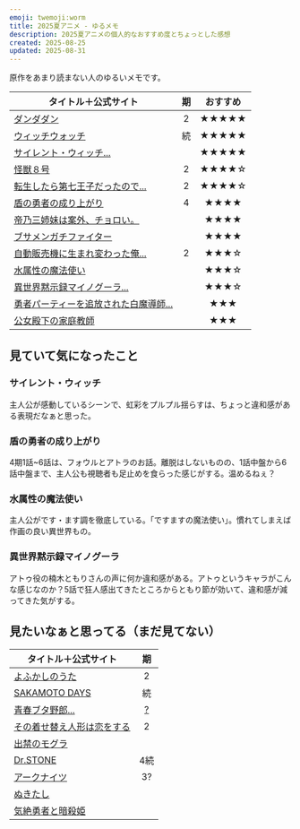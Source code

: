 ```yaml
---
emoji: twemoji:worm
title: 2025夏アニメ - ゆるメモ
description: 2025夏アニメの個人的なおすすめ度とちょっとした感想
created: 2025-08-25
updated: 2025-08-31
---
```


原作をあまり読まない人のゆるいメモです。

|タイトル＋公式サイト|期|おすすめ|
|-|:-:|:-:|
|[ダンダダン](https://anime-dandadan.com/)|2|★★★★★|
|[ウィッチウォッチ](https://witchwatch-anime.com/)|続|★★★★★|
|[サイレント・ウィッチ...](https://silentwitch.net/)||★★★★★|
|[怪獣８号](https://kaiju-no8.net/)|2|★★★★☆|
|[転生したら第七王子だったので...](https://dainanaoji.com/)|2|★★★★☆|
|[盾の勇者の成り上がり](https://shieldhero-anime.jp/)|4|★★★★|
|[帝乃三姉妹は案外、チョロい。](https://mikadono.family/)||★★★★|
|[ブサメンガチファイター](https://busamen-gachi-fighter.com/)||★★★★|
|[自動販売機に生まれ変わった俺...](https://jihanki-anime.com/)|2|★★★☆|
|[水属性の魔法使い](https://mizuzokusei-anime.com/)||★★★☆|
|[異世界黙示録マイノグーラ...](https://mynoghra-anime.com/)||★★★☆|
|[勇者パーティーを追放された白魔導師...](https://tsuiho-shiromadoshi.com/)||★★★|
|[公女殿下の家庭教師](https://koujodenka-anime.com/)||★★★|

## 見ていて気になったこと

### サイレント・ウィッチ

主人公が感動しているシーンで、虹彩をプルプル揺らすは、ちょっと違和感がある表現だなぁと思った。

### 盾の勇者の成り上がり

4期1話~6話は、フォウルとアトラのお話。離脱はしないものの、1話中盤から6話中盤まで、主人公も視聴者も足止めを食らった感じがする。温めるねぇ？

### 水属性の魔法使い

主人公がです・ます調を徹底している。「ですますの魔法使い」。慣れてしまえば作画の良い異世界もの。

### 異世界黙示録マイノグーラ

アトゥ役の楠木ともりさんの声に何か違和感がある。アトゥというキャラがこんな感じなのか？5話で狂人感出てきたところからともり節が効いて、違和感が減ってきた気がする。

## 見たいなぁと思ってる（まだ見てない）

|タイトル＋公式サイト|期|
|-|:-:|
|[よふかしのうた](https://yofukashi-no-uta.com/)|2|
|[SAKAMOTO DAYS](https://sakamotodays.jp/)|続|
|[青春ブタ野郎...](https://ao-buta.com/)|[?](https://ao-buta.com/special/high_school/)|
|[その着せ替え人形は恋をする](https://bisquedoll-anime.com/)|2|
|[出禁のモグラ](https://dekinnomogura.com/)||
|[Dr.STONE](https://dr-stone.jp/)|4続|
|[アークナイツ](https://arknights-anime.jp/)|3?|
|[ぬきたし](https://nukiani.com/)||
|[気絶勇者と暗殺姫](https://kizetsuyusha-anime.com/)||
